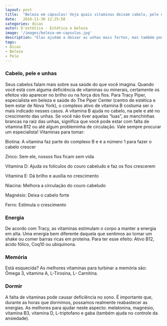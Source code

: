 ```yaml
---
layout: post
title:  "Beleza em cápsulas! Veja quais vitaminas deixam cabelo, pele e unhas mais bonitas"
date:   2016-11-30 12:25:58
categories: dicas
autor: D'estética - Estética e beleza
image: '/images/beleza-em-capsulas.jpg'
description: "Elas ajudam a deixar as unhas mais fortes, mas também podem dar mais energia ao corpo. Saiba qual vitamina é a mais indicada para você!"
tags:
- Dicas
- Beleza
- Pele
---
```


### Cabelo, pele e unhas
Seus cabelos falam mais sobre sua saúde do que você imagina. Quando você está com alguma deficiência de vitaminas ou minerais, certamente os efeitos vão aparecer no brilho ou na força dos fios. Para Tracy Piper, especialista em beleza e saúde do The Piper Center (centro de estética e bem estar de Nova York), o complexo ativo de vitamina B costuma ser o mais indicado nesses casos. A vitamina B ajuda no cabelo, na pele e até no crescimento das unhas. Se você não tiver aquelas “luas”, as manchinhas brancas na raiz das unhas, significa que você pode estar com falta de vitamina B12 ou até algum probleminha de circulação. Vale sempre procurar um especialista!
Vitaminas para tomar:

Biotina: A vitamina faz parte do complexo B e é a número 1 para fazer o cabelo crescer

Zinco: Sem ele, nossos fios ficam sem vida

Vitamina D: Ajuda os folículos do couro cabeludo e faz os fios crescerem

Vitamina E: Dá brilho e auxilia no crescimento

Niacina: Melhora a circulação do couro cabeludo

Magnésio: Deixa o cabelo forte

Ferro: Estimula o crescimento

### Energia
De acordo com Tracy, as vitaminas estimulam o corpo a manter a energia em alta. Uma energia bem diferente daquela que sentimos ao tomar um shake ou comer barras ricas em proteína. Para ter esse efeito: Ativo B12, ácido fólico, Coq10 ou ubiquinona.

### Memória
Está esquecida? As melhores vitaminas para turbinar a memória são: Ômega 3, vitamina A, L-Tirosina, L- Carnitina.

### Dormir
A falta de vitaminas pode causar deficiência no sono. É importante que, durante as horas que dormimos, possamos realmente  reabastecer as energias. As melhores para ajudar neste aspecto: melatonina, magnésio, vitamina B3, vitamina D, L-triptofano e gaba (também ajuda no controle da ansiedade).
